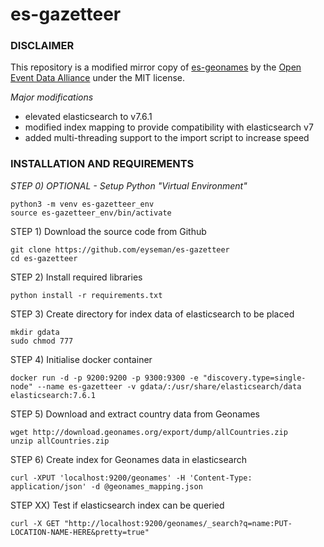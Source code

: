 # es-gazetteer

### DISCLAIMER
This repository is a modified mirror copy of [es-geonames](https://github.com/openeventdata/es-geonames) by the [Open Event Data Alliance](https://github.com/openeventdata) under the MIT license.

*Major modifications*
- elevated elasticsearch to v7.6.1
- modified index mapping to provide compatibility with elasticsearch v7
- added multi-threading support to the import script to increase speed

### INSTALLATION AND REQUIREMENTS
*STEP 0) OPTIONAL - Setup Python "Virtual Environment"*
```
python3 -m venv es-gazetteer_env
source es-gazetteer_env/bin/activate
```
STEP 1) Download the source code from Github
```
git clone https://github.com/eyseman/es-gazetteer
cd es-gazetteer
```
STEP 2) Install required libraries
```
python install -r requirements.txt
```
STEP 3) Create directory for index data of elasticsearch to be placed
```
mkdir gdata
sudo chmod 777
```
STEP 4) Initialise docker container
```
docker run -d -p 9200:9200 -p 9300:9300 -e "discovery.type=single-node" --name es-gazetteer -v gdata/:/usr/share/elasticsearch/data elasticsearch:7.6.1
```
STEP 5) Download and extract country data from Geonames
```
wget http://download.geonames.org/export/dump/allCountries.zip
unzip allCountries.zip
```
STEP 6) Create index for Geonames data in elasticsearch
```
curl -XPUT 'localhost:9200/geonames' -H 'Content-Type: application/json' -d @geonames_mapping.json
```
STEP XX) Test if elasticsearch index can be queried
```
curl -X GET "http://localhost:9200/geonames/_search?q=name:PUT-LOCATION-NAME-HERE&pretty=true"
```

